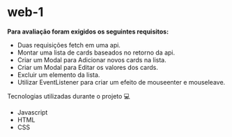 # web-1

**Para avaliação foram exigidos os seguintes requisitos:**

* Duas requisições fetch em uma api.
* Montar uma lista de cards baseados no retorno da api.
* Criar um Modal para Adicionar novos cards na lista.
* Criar um Modal para Editar os valores dos cards.
* Excluir um elemento da lista.
* Utilizar EventListener para criar um efeito de mouseenter e mouseleave.

Tecnologias utilizadas durante o projeto 💻
* Javascript
* HTML
* CSS
